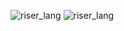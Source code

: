![riser_lang](https://github.com/user-attachments/assets/88c98172-904f-4af1-aa3f-7efce468e05d)
![riser_lang](https://github.com/user-attachments/assets/ab0e5c2d-e27b-4a13-8512-fd463b379c52)
